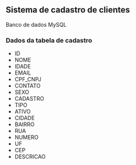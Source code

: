 ## Sistema de cadastro de clientes 

Banco de dados MySQL

### Dados da tabela de cadastro

- ID
- NOME 
- IDADE
- EMAIL 
- CPF_CNPJ 
- CONTATO 
- SEXO 
- CADASTRO 
- TIPO 
- ATIVO 
- CIDADE 
- BAIRRO 
- RUA 
- NUMERO 
- UF 
- CEP 
- DESCRICAO 
